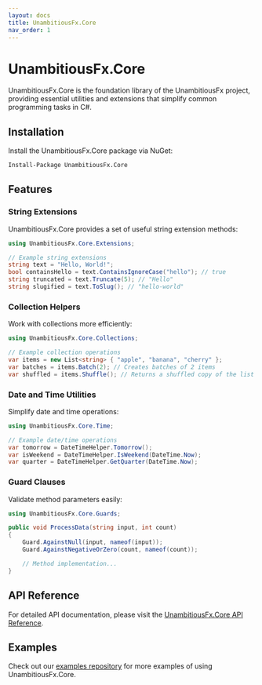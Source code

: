 ```yaml
---
layout: docs
title: UnambitiousFx.Core
nav_order: 1
---
```


# UnambitiousFx.Core

UnambitiousFx.Core is the foundation library of the UnambitiousFx project, providing essential utilities and extensions that simplify common programming tasks in C#.

## Installation

Install the UnambitiousFx.Core package via NuGet:

```bash
Install-Package UnambitiousFx.Core
```

## Features

### String Extensions

UnambitiousFx.Core provides a set of useful string extension methods:

```csharp
using UnambitiousFx.Core.Extensions;

// Example string extensions
string text = "Hello, World!";
bool containsHello = text.ContainsIgnoreCase("hello"); // true
string truncated = text.Truncate(5); // "Hello"
string slugified = text.ToSlug(); // "hello-world"
```

### Collection Helpers

Work with collections more efficiently:

```csharp
using UnambitiousFx.Core.Collections;

// Example collection operations
var items = new List<string> { "apple", "banana", "cherry" };
var batches = items.Batch(2); // Creates batches of 2 items
var shuffled = items.Shuffle(); // Returns a shuffled copy of the list
```

### Date and Time Utilities

Simplify date and time operations:

```csharp
using UnambitiousFx.Core.Time;

// Example date/time operations
var tomorrow = DateTimeHelper.Tomorrow();
var isWeekend = DateTimeHelper.IsWeekend(DateTime.Now);
var quarter = DateTimeHelper.GetQuarter(DateTime.Now);
```

### Guard Clauses

Validate method parameters easily:

```csharp
using UnambitiousFx.Core.Guards;

public void ProcessData(string input, int count)
{
    Guard.AgainstNull(input, nameof(input));
    Guard.AgainstNegativeOrZero(count, nameof(count));

    // Method implementation...
}
```

## API Reference

For detailed API documentation, please visit the [UnambitiousFx.Core API Reference](/docs/core/api/).

## Examples

Check out our [examples repository](https://github.com/UnambitiousFx/examples) for more examples of using UnambitiousFx.Core.
